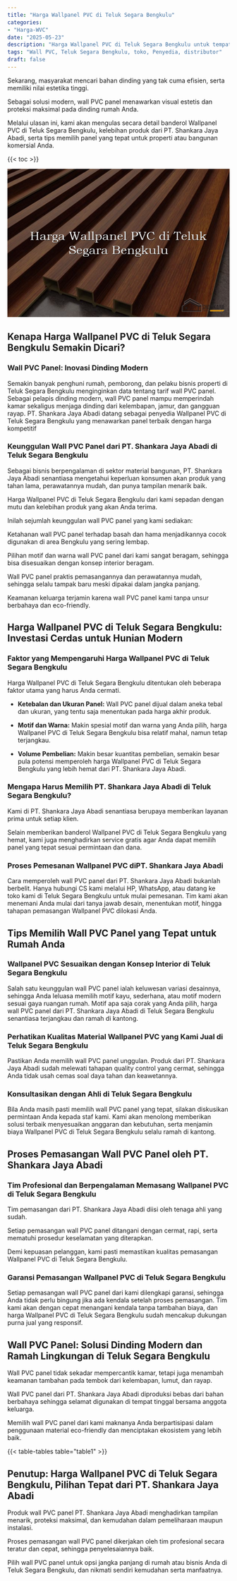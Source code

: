 ```yaml
---
title: "Harga Wallpanel PVC di Teluk Segara Bengkulu"
categories: 
- "Harga-WVC"
date: "2025-05-23"
description: "Harga Wallpanel PVC di Teluk Segara Bengkulu untuk tempat tinggal, kantor, dan ritel. Panel terbaik, pilihan motif, variasi warna modern, beserta jasa instalasi oleh tim profesional dan jaminan resmi!|Jasa distribusi Wallpanel PVC di Teluk Segara Bengkulu untuk kebutuhan rumah, office, atau ritel, dengan produk unggulan dan pemasangan oleh tenaga ahli ahli dan kepastian resmi.|Alternatif Wallpanel PVC di Teluk Segara Bengkulu yang terpercaya untuk hunian, office, dan ritel, dengan produk berkualitas dan penempatan ditangani oleh tim ahli serta kepastian resmi.|Penyediaan Wallpanel PVC di Teluk Segara Bengkulu untuk rumah, office, dan gerai, beserta material unggulan dan pemasangan ditangani oleh teknisi berpengalaman, dilengkapi dengan garansi resmi.}"
tags: "Wall PVC, Teluk Segara Bengkulu, toko, Penyedia, distributor"
draft: false
---
```


Sekarang, masyarakat mencari bahan dinding yang tak cuma efisien, serta memiliki nilai estetika tinggi.

Sebagai solusi modern, wall PVC panel menawarkan visual estetis dan proteksi maksimal pada dinding rumah Anda.

Melalui ulasan ini, kami akan mengulas secara detail banderol Wallpanel PVC di Teluk Segara Bengkulu, kelebihan produk dari PT. Shankara Jaya Abadi, serta tips memilih panel yang tepat untuk properti atau bangunan komersial Anda.

{{< toc >}}

![Harga Wallpanel PVC di Teluk Segara Bengkulu](/images/Harga-WVC/Harga-Wallpanel-PVC-di-Teluk-Segara-Bengkulu.png)


## Kenapa Harga Wallpanel PVC di Teluk Segara Bengkulu Semakin Dicari?

### Wall PVC Panel: Inovasi Dinding Modern

Semakin banyak penghuni rumah, pemborong, dan pelaku bisnis properti di Teluk Segara Bengkulu menginginkan data tentang tarif wall PVC panel. Sebagai pelapis dinding modern, wall PVC panel mampu memperindah kamar sekaligus menjaga dinding dari kelembapan, jamur, dan gangguan rayap. PT. Shankara Jaya Abadi datang sebagai penyedia Wallpanel PVC di Teluk Segara Bengkulu yang menawarkan panel terbaik dengan harga kompetitif

### Keunggulan Wall PVC Panel dari PT. Shankara Jaya Abadi di Teluk Segara Bengkulu

Sebagai bisnis berpengalaman di sektor material bangunan, PT. Shankara Jaya Abadi senantiasa mengetahui keperluan konsumen akan produk yang tahan lama, perawatannya mudah, dan punya tampilan menarik baik.

Harga Wallpanel PVC di Teluk Segara Bengkulu dari kami sepadan dengan mutu dan kelebihan produk yang akan Anda terima.

Inilah sejumlah keunggulan wall PVC panel yang kami sediakan:

Ketahanan wall PVC panel terhadap basah dan hama menjadikannya cocok digunakan di area Bengkulu yang sering lembap.

Pilihan motif dan warna wall PVC panel dari kami sangat beragam, sehingga bisa disesuaikan dengan konsep interior beragam.

Wall PVC panel praktis pemasangannya dan perawatannya mudah, sehingga selalu tampak baru meski dipakai dalam jangka panjang.

Keamanan keluarga terjamin karena wall PVC panel kami tanpa unsur berbahaya dan eco-friendly.

## Harga Wallpanel PVC di Teluk Segara Bengkulu: Investasi Cerdas untuk Hunian Modern

### Faktor yang Mempengaruhi Harga Wallpanel PVC di Teluk Segara Bengkulu

Harga Wallpanel PVC di Teluk Segara Bengkulu ditentukan oleh beberapa faktor utama yang harus Anda cermati.

- **Ketebalan dan Ukuran Panel:** Wall PVC panel dijual dalam aneka tebal dan ukuran, yang tentu saja menentukan pada harga akhir produk.

- **Motif dan Warna:** Makin spesial motif dan warna yang Anda pilih, harga Wallpanel PVC di Teluk Segara Bengkulu bisa relatif mahal, namun tetap terjangkau.

- **Volume Pembelian:** Makin besar kuantitas pembelian, semakin besar pula potensi memperoleh harga Wallpanel PVC di Teluk Segara Bengkulu yang lebih hemat dari PT. Shankara Jaya Abadi.

### Mengapa Harus Memilih PT. Shankara Jaya Abadi di Teluk Segara Bengkulu?

Kami di PT. Shankara Jaya Abadi senantiasa berupaya memberikan layanan prima untuk setiap klien.

Selain memberikan banderol Wallpanel PVC di Teluk Segara Bengkulu yang hemat, kami juga menghadirkan service gratis agar Anda dapat memilih panel yang tepat sesuai permintaan dan dana.

### Proses Pemesanan Wallpanel PVC diPT. Shankara Jaya Abadi

Cara memperoleh wall PVC panel dari PT. Shankara Jaya Abadi bukanlah berbelit. Hanya hubungi CS kami melalui HP, WhatsApp, atau datang ke toko kami di Teluk Segara Bengkulu untuk mulai pemesanan. Tim kami akan menemani Anda mulai dari tanya jawab desain, menentukan motif, hingga tahapan pemasangan Wallpanel PVC dilokasi Anda.

## Tips Memilih Wall PVC Panel yang Tepat untuk Rumah Anda

### Wallpanel PVC Sesuaikan dengan Konsep Interior di Teluk Segara Bengkulu

Salah satu keunggulan wall PVC panel ialah keluwesan variasi desainnya, sehingga Anda leluasa memilih motif kayu, sederhana, atau motif modern sesuai gaya ruangan rumah. Motif apa saja corak yang Anda pilih, harga wall PVC panel dari PT. Shankara Jaya Abadi di Teluk Segara Bengkulu senantiasa terjangkau dan ramah di kantong.

### Perhatikan Kualitas Material Wallpanel PVC yang Kami Jual di Teluk Segara Bengkulu

Pastikan Anda memilih wall PVC panel unggulan. Produk dari PT. Shankara Jaya Abadi sudah melewati tahapan quality control yang cermat, sehingga Anda tidak usah cemas soal daya tahan dan keawetannya.

### Konsultasikan dengan Ahli di Teluk Segara Bengkulu

Bila Anda masih pasti memilih wall PVC panel yang tepat, silakan diskusikan permintaan Anda kepada staf kami. Kami akan menolong memberikan solusi terbaik menyesuaikan anggaran dan kebutuhan, serta menjamin biaya Wallpanel PVC di Teluk Segara Bengkulu selalu ramah di kantong.

## Proses Pemasangan Wall PVC Panel oleh PT. Shankara Jaya Abadi

### Tim Profesional dan Berpengalaman Memasang Wallpanel PVC di Teluk Segara Bengkulu

Tim pemasangan dari PT. Shankara Jaya Abadi diisi oleh tenaga ahli yang sudah.

Setiap pemasangan wall PVC panel ditangani dengan cermat, rapi, serta mematuhi prosedur keselamatan yang diterapkan.

Demi kepuasan pelanggan, kami pasti memastikan kualitas pemasangan Wallpanel PVC di Teluk Segara Bengkulu.

### Garansi Pemasangan Wallpanel PVC di Teluk Segara Bengkulu

Setiap pemasangan wall PVC panel dari kami dilengkapi garansi, sehingga Anda tidak perlu bingung jika ada kendala setelah proses pemasangan. Tim kami akan dengan cepat menangani kendala tanpa tambahan biaya, dan harga Wallpanel PVC di Teluk Segara Bengkulu sudah mencakup dukungan purna jual yang responsif.

## Wall PVC Panel: Solusi Dinding Modern dan Ramah Lingkungan di Teluk Segara Bengkulu

Wall PVC panel tidak sekadar mempercantik kamar, tetapi juga menambah keamanan tambahan pada tembok dari kelembapan, lumut, dan rayap.

Wall PVC panel dari PT. Shankara Jaya Abadi diproduksi bebas dari bahan berbahaya sehingga selamat digunakan di tempat tinggal bersama anggota keluarga.

Memilih wall PVC panel dari kami maknanya Anda berpartisipasi dalam penggunaan material eco-friendly dan menciptakan ekosistem yang lebih baik.

{{< table-tables table="table1" >}}

## Penutup: Harga Wallpanel PVC di Teluk Segara Bengkulu, Pilihan Tepat dari PT. Shankara Jaya Abadi

Produk wall PVC panel PT. Shankara Jaya Abadi menghadirkan tampilan menarik, proteksi maksimal, dan kemudahan dalam pemeliharaan maupun instalasi.

Proses pemasangan wall PVC panel dikerjakan oleh tim profesional secara teratur dan cepat, sehingga penyelesaiannya baik.

Pilih wall PVC panel untuk opsi jangka panjang di rumah atau bisnis Anda di Teluk Segara Bengkulu, dan nikmati sendiri kemudahan serta manfaatnya.